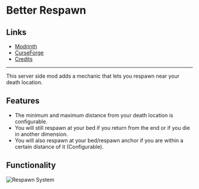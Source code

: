 # Better Respawn

## Links

- [Modrinth](https://modrinth.com/mod/better-respawn)
- [CurseForge](https://www.curseforge.com/minecraft/mc-mods/better-respawn)
- [Credits](https://modrepo.de/minecraft/better_respawn/credits)

---

This server side mod adds a mechanic that lets you respawn near your death location.

## Features

- The minimum and maximum distance from your death location is configurable.
- You will still respawn at your bed if you return from the end or if you die in another dimension.
- You will also respawn at your bed/respawn anchor if you are within a certain distance of it (Configurable).

## Functionality

![Respawn System](https://i.imgur.com/zaz7fa9.png)
